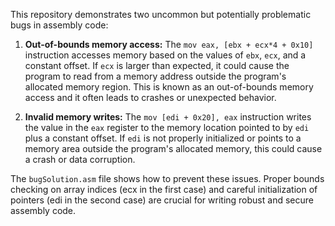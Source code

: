 This repository demonstrates two uncommon but potentially problematic bugs in assembly code:

1. **Out-of-bounds memory access:** The `mov eax, [ebx + ecx*4 + 0x10]` instruction accesses memory based on the values of `ebx`, `ecx`, and a constant offset. If `ecx` is larger than expected, it could cause the program to read from a memory address outside the program's allocated memory region. This is known as an out-of-bounds memory access and it often leads to crashes or unexpected behavior.

2. **Invalid memory writes:** The `mov [edi + 0x20], eax` instruction writes the value in the `eax` register to the memory location pointed to by `edi` plus a constant offset.  If `edi` is not properly initialized or points to a memory area outside the program's allocated memory, this could cause a crash or data corruption.

The `bugSolution.asm` file shows how to prevent these issues.  Proper bounds checking on array indices (ecx in the first case) and careful initialization of pointers (edi in the second case) are crucial for writing robust and secure assembly code.